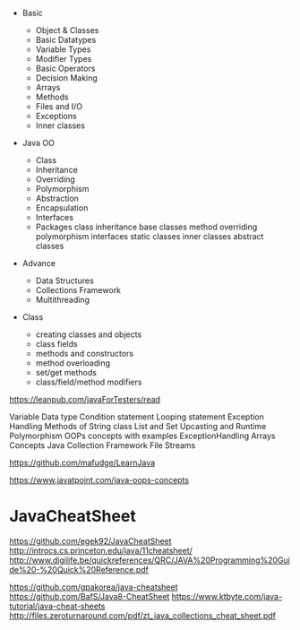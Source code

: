 * Basic
  * Object & Classes
  * Basic Datatypes
  * Variable Types
  * Modifier Types
  * Basic Operators
  * Decision Making
  * Arrays
  * Methods
  * Files and I/O
  * Exceptions
  * Inner classes
* Java OO
  * Class
  * Inheritance
  * Overriding
  * Polymorphism
  * Abstraction
  * Encapsulation
  * Interfaces
  * Packages
class inheritance
base classes
method overriding
polymorphism
interfaces
static classes
inner classes
abstract classes

* Advance
  * Data Structures
  * Collections Framework
  * Multithreading

* Class
  * creating classes and objects
  * class fields
  * methods and constructors
  * method overloading
  * set/get methods
  * class/field/method modifiers

https://leanpub.com/javaForTesters/read

Variable
Data type
Condition statement 
Looping statement
Exception Handling
Methods of String class
List and Set
Upcasting and Runtime Polymorphism
OOPs concepts with examples
ExceptionHandling
Arrays Concepts
Java Collection Framework
File Streams



https://github.com/mafudge/LearnJava

https://www.javatpoint.com/java-oops-concepts

# JavaCheatSheet
https://github.com/egek92/JavaCheatSheet
http://introcs.cs.princeton.edu/java/11cheatsheet/
http://www.digilife.be/quickreferences/QRC/JAVA%20Programming%20Guide%20-%20Quick%20Reference.pdf

https://github.com/gpakorea/java-cheatsheet
https://github.com/BafS/Java8-CheatSheet
https://www.ktbyte.com/java-tutorial/java-cheat-sheets
http://files.zeroturnaround.com/pdf/zt_java_collections_cheat_sheet.pdf

